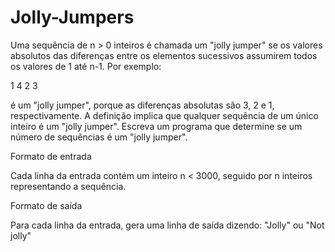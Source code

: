 # Jolly-Jumpers
Uma sequência de n > 0 inteiros é chamada um "jolly jumper" se os valores absolutos das diferenças entre os elementos sucessivos assumirem todos os valores de 1 até n-1. Por exemplo:

1 4 2 3

é um "jolly jumper", porque as diferenças absolutas são 3, 2 e 1, respectivamente.
A definição implica que qualquer sequência de um único inteiro é um "jolly jumper".
Escreva um programa que determine se um número de sequências é um "jolly jumper".

Formato de entrada

Cada linha da entrada contém um inteiro n < 3000, seguido por n inteiros representando a sequência.

Formato de saída

Para cada linha da entrada, gera uma linha de saída dizendo: "Jolly" ou "Not jolly"
